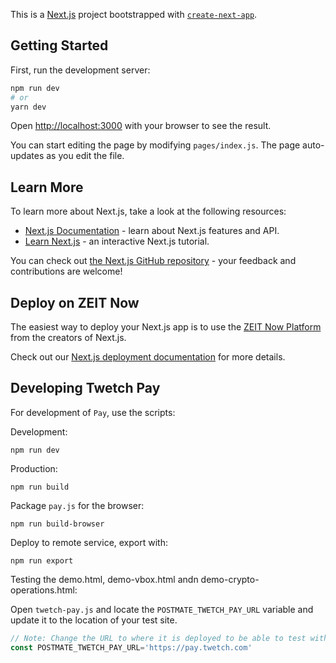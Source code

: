 This is a [Next.js](https://nextjs.org/) project bootstrapped with [`create-next-app`](https://github.com/zeit/next.js/tree/canary/packages/create-next-app).

## Getting Started

First, run the development server:

```bash
npm run dev
# or
yarn dev
```

Open [http://localhost:3000](http://localhost:3000) with your browser to see the result.

You can start editing the page by modifying `pages/index.js`. The page auto-updates as you edit the file.

## Learn More

To learn more about Next.js, take a look at the following resources:

- [Next.js Documentation](https://nextjs.org/docs) - learn about Next.js features and API.
- [Learn Next.js](https://nextjs.org/learn) - an interactive Next.js tutorial.

You can check out [the Next.js GitHub repository](https://github.com/zeit/next.js/) - your feedback and contributions are welcome!

## Deploy on ZEIT Now

The easiest way to deploy your Next.js app is to use the [ZEIT Now Platform](https://zeit.co/) from the creators of Next.js.

Check out our [Next.js deployment documentation](https://nextjs.org/docs/deployment) for more details.

## Developing Twetch Pay

For development of `Pay`, use the scripts:

Development:

`npm run dev`

Production:

`npm run build`

Package `pay.js` for the browser:

`npm run build-browser`

Deploy to remote service, export with:

`npm run export`

Testing the demo.html, demo-vbox.html andn demo-crypto-operations.html:

Open `twetch-pay.js` and locate the `POSTMATE_TWETCH_PAY_URL` variable and update it to the location of your test site.

```javascript
// Note: Change the URL to where it is deployed to be able to test with demo-*.html pages.
const POSTMATE_TWETCH_PAY_URL='https://pay.twetch.com'
```
